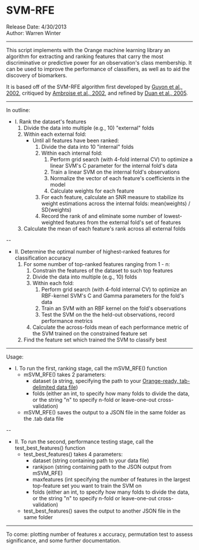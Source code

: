 SVM-RFE
=======     

Release Date: 4/30/2013       
Author: Warren Winter     

---

This script implements with the Orange machine learning library an algorithm for extracting and ranking features that carry the most discriminative or predictive power for an observation's class membership.  It can be used to improve the performance of classifiers, as well as to aid the discovery of biomarkers.

It is based off of the SVM-RFE algorithm first developed by [Guyon et al., 2002](http://axon.cs.byu.edu/Dan/778/papers/Feature%20Selection/guyon*.pdf), critiqued by [Ambroise et al., 2002](http://www.ncbi.nlm.nih.gov/pubmed/11983868), and refined by [Duan et al., 2005](http://www.ncbi.nlm.nih.gov/pubmed/16220686).

---

In outline:

*  I. Rank the dataset's features
	1.	Divide the data into multiple (e.g., 10) "external" folds
	2.	Within each external fold:
		*  Until all features have been ranked:
			1.	Divide the data into 10 "internal" folds
			2.	Within each internal fold:
				1.	Perform grid search (with 4-fold internal CV) to optimize a linear SVM's C parameter for the internal fold's data
				2.	Train a linear SVM on the internal fold's observations
				3.	Normalize the vector of each feature's coefficients in the model
				4.	Calculate weights for each feature
			3.	For each feature, calculate an SNR measure to stabilize its weight estimations across the internal folds: mean(weights) / SD(weights)
			4.	Record the rank of and eliminate some number of lowest-weighted features from the external fold's set of features
	3.	Calculate the mean of each feature's rank across all external folds
       
--
         
*	II.	Determine the optimal number of highest-ranked features for classification accuracy
	1.	For some number of top-ranked features ranging from 1 - n:
		1.	Constrain the features of the dataset to such top features
		2.	Divide the data into multiple (e.g., 10) folds
		3.	Within each fold:
			1.	Perform grid search (with 4-fold internal CV) to optimize an RBF-kernel SVM's C and Gamma parameters for the fold's data
			2.	Train an SVM with an RBF kernel on the fold's observations
			3.	Test the SVM on the the held-out observations, record performance metrics
		4.	Calculate the across-folds mean of each performance metric of the SVM trained on the constrained feature set
	2.	Find the feature set which trained the SVM to classify best

---

Usage:    

*	I. To run the first, ranking stage, call the mSVM_RFE() function
	*	mSVM_RFE() takes 2 parameters:    
		-	dataset (a string, specifying the path to your [Orange-ready, tab-delimited data file](http://orange.biolab.si/doc//reference/tabdelimited.htm))
		-	folds (either an int, to specify how many folds to divide the data, or the string "n" to specify n-fold or leave-one-out cross-validation)    
	*	mSVM_RFE() saves the output to a JSON file in the same folder as the .tab data file    
     
--
      
*	II. To run the second, performance testing stage, call the test_best_features() function    
	*	test_best_features() takes 4 parameters:     
		-	dataset (string containing path to your data file)    
		-	rankjson (string containing path to the JSON output from mSVM_RFE)    
		-	maxfeatures (int specifying the number of features in the largest top-feature set you want to train the SVM on    
		-	folds (either an int, to specify how many folds to divide the data, or the string "n" to specify n-fold or leave-one-out cross-validation)    
	*	test_best_features() saves the output to another JSON file in the same folder    

---

To come: plotting number of features x accuracy, permutation test to assess significance, and some further documentation.
